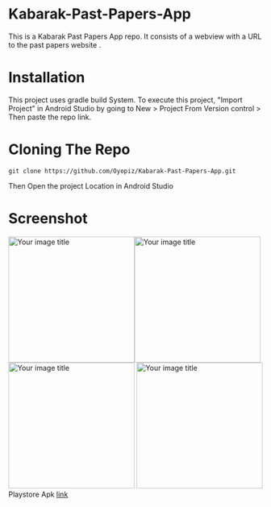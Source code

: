 # Kabarak-Past-Papers-App
This is a Kabarak Past Papers App  repo. It consists of a webview with a URL to the past papers website . 

# Installation
This project uses gradle build System. To execute this project, "Import Project" in Android Studio by going to New > Project From Version control > Then paste the repo link.

# Cloning The Repo
```git clone https://github.com/Oyopiz/Kabarak-Past-Papers-App.git```

Then Open the project Location in Android Studio

# Screenshot
<img src="https://github.com/Oyopiz/Kabarak-Past-Papers-App/blob/master/screenshot/Screenshot_20211216-171105.png" alt="Your image title" width="250"/><img src="https://github.com/Oyopiz/Kabarak-Past-Papers-App/blob/master/screenshot/Screenshot_20211216-171116.png" alt="Your image title" width="250"/>
<img src="https://github.com/Oyopiz/Kabarak-Past-Papers-App/blob/master/screenshot/Screenshot_20211216-171131.png" alt="Your image title" width="250"/>
<img src="https://github.com/Oyopiz/Kabarak-Past-Papers-App/blob/master/screenshot/pastpapers.png" alt="Your image title" width="250"/>
Playstore Apk
[link](https://play.google.com/store/apps/details?id=com.bro.kabaraknotesapp)

